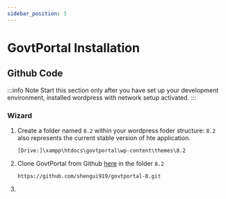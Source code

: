 ```yaml
---
sidebar_position: 3
---
```


# GovtPortal Installation

## Github Code

:::info Note
Start this section only after you have set up your development environment, installed wordpress with network setup activated.
:::

### Wizard

1. Create a folder named `8.2` within your wordpress foder structure:
   `8.2` also represents the current stable version of hte application.

   ```
   [Drive:]\xampp\htdocs\govtportal\wp-content\themes\8.2
   ```

2. Clone GovtPortal from Github [here](https://github.com/shengui919/govtportal-8.git) in the folder `8.2`

   ```
   https://github.com/shengui919/govtportal-8.git
   ```

3.
